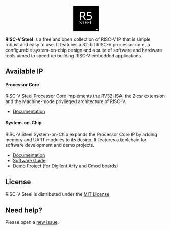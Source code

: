 <p align="center"><img src="docs/source/images/rvsteel_logo_black.svg" width="80"/></p>

**RISC-V Steel** is a free and open collection of RISC-V IP that is simple, robust and easy to use. It features a 32-bit RISC-V processor core, a configurable system-on-chip design and a suite of software and hardware tools aimed to speed up building RISC-V embedded applications.

## Available IP

#### Processor Core

RISC-V Steel Processor Core implements the RV32I ISA, the Zicsr extension and the Machine-mode privileged architecture of RISC-V.

- [Documentation](https://riscv-steel.github.io/riscv-steel/core/)

#### System-on-Chip

RISC-V Steel System-on-Chip expands the Processor Core IP by adding memory and UART modules to its design. It features a toolchain for software development and demo projects.

- [Documentation](https://riscv-steel.github.io/riscv-steel/soc/)
- [Software Guide](https://riscv-steel.github.io/riscv-steel/software-guide/)
- [Demo Project](https://riscv-steel.github.io/riscv-steel/get-started/) (for Digilent Arty and Cmod boards)

## License

RISC-V Steel is distributed under the [MIT License](LICENSE.md).

## Need help?

Please open a [new issue](https://github.com/riscv-steel/riscv-steel/issues).
